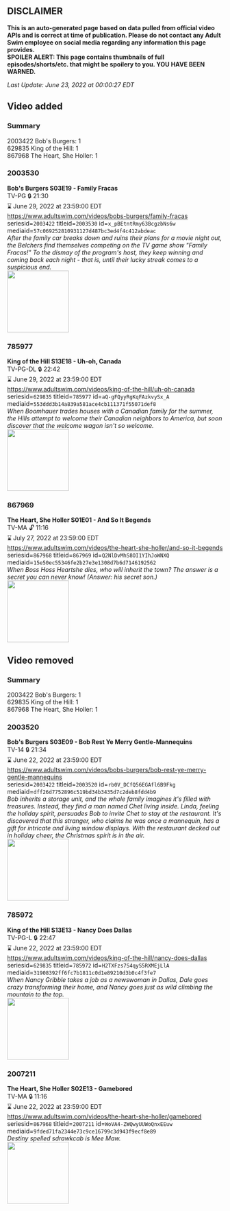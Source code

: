 ## DISCLAIMER
**This is an auto-generated page based on data pulled from official video APIs and is correct at time of publication. Please do not contact any Adult Swim employee on social media regarding any information this page provides.**  
**SPOILER ALERT: This page contains thumbnails of full episodes/shorts/etc. that might be spoilery to you. YOU HAVE BEEN WARNED.**  

_Last Update: June 23, 2022 at 00:00:27 EDT_
## Video added
### Summary
2003422 Bob's Burgers: 1  
629835 King of the Hill: 1  
867968 The Heart, She Holler: 1  
### 2003530
**Bob's Burgers S03E19 - Family Fracas**  
TV-PG 🔒 21:30  
⌛ June 29, 2022 at 23:59:00 EDT  
https://www.adultswim.com/videos/bobs-burgers/family-fracas  
seriesid=`2003422` titleid=`2003530` id=`x_pBEtntRmy63BcgzbNs6w` mediaid=`57c069252810931127d487bc3ed4f4c412abdeac`  
_After the family car breaks down and ruins their plans for a movie night out, the Belchers find themselves competing on the TV game show "Family Fracas!" To the dismay of the program's host, they keep winning and coming back each night - that is, until their lucky streak comes to a suspicious end._  
<a href="https://i.cdn.turner.com/adultswim/big/image-upload/thumbnails/thumb-2_image-151085661885510.jpg"><img src="https://i.cdn.turner.com/adultswim/big/image-upload/thumbnails/thumb-2_image-151085661885510.jpg" height="144px" /></a>
### 785977
**King of the Hill S13E18 - Uh-oh, Canada**  
TV-PG-DL 🔒 22:42  
⌛ June 29, 2022 at 23:59:00 EDT  
https://www.adultswim.com/videos/king-of-the-hill/uh-oh-canada  
seriesid=`629835` titleid=`785977` id=`aQ-gFQyyRgKqFAzkvySx_A` mediaid=`553ddd3b14a839a581ace4cb111371f55071def8`  
_When Boomhauer trades houses with a Canadian family for the summer, the Hills attempt to welcome their Canadian neighbors to America, but soon discover that the welcome wagon isn't so welcome._  
<a href="https://media.cdn.adultswim.com/uploads/20220621/thumbnails/2_22621148351-KingOfTheHill_1311_UhOhCanada.png"><img src="https://media.cdn.adultswim.com/uploads/20220621/thumbnails/2_22621148351-KingOfTheHill_1311_UhOhCanada.png" height="144px" /></a>
### 867969
**The Heart, She Holler S01E01 - And So It Begends**  
TV-MA 🔓 11:16  
⌛ July 27, 2022 at 23:59:00 EDT  
https://www.adultswim.com/videos/the-heart-she-holler/and-so-it-begends  
seriesid=`867968` titleid=`867969` id=`Q2NlDvMhS8OI1YIhJoWNXQ` mediaid=`15e50ec55346fe2b27e3e1308d7b6d7146192562`  
_When Boss Hoss Heartshe dies, who will inherit the town? The answer is a secret you can never know! (Answer: his secret son.)_  
<a href="https://media.cdn.adultswim.com/uploads/20200305/thumbnails/2_20351114529-heartsheholler_101_1DZ6Q_01.jpg"><img src="https://media.cdn.adultswim.com/uploads/20200305/thumbnails/2_20351114529-heartsheholler_101_1DZ6Q_01.jpg" height="144px" /></a>
## Video removed
### Summary
2003422 Bob's Burgers: 1  
629835 King of the Hill: 1  
867968 The Heart, She Holler: 1  
### 2003520
**Bob's Burgers S03E09 - Bob Rest Ye Merry Gentle-Mannequins**  
TV-14 🔒 21:34  
⌛ June 22, 2022 at 23:59:00 EDT  
https://www.adultswim.com/videos/bobs-burgers/bob-rest-ye-merry-gentle-mannequins  
seriesid=`2003422` titleid=`2003520` id=`rb0V_DCfQ56EGAfl6B9Fkg` mediaid=`dff26d7752896c519bd34b3435d7c2deb8fdd4b9`  
_Bob inherits a storage unit, and the whole family imagines it's filled with treasures. Instead, they find a man named Chet living inside. Linda, feeling the holiday spirit, persuades Bob to invite Chet to stay at the restaurant. It's discovered that this stranger, who claims he was once a mannequin, has a gift for intricate and living window displays. With the restaurant decked out in holiday cheer, the Christmas spirit is in the air._  
<a href="https://i.cdn.turner.com/adultswim/big/image-upload/thumbnails/thumb-2_image-152277436340319.jpg"><img src="https://i.cdn.turner.com/adultswim/big/image-upload/thumbnails/thumb-2_image-152277436340319.jpg" height="144px" /></a>
### 785972
**King of the Hill S13E13 - Nancy Does Dallas**  
TV-PG-L 🔒 22:47  
⌛ June 22, 2022 at 23:59:00 EDT  
https://www.adultswim.com/videos/king-of-the-hill/nancy-does-dallas  
seriesid=`629835` titleid=`785972` id=`H2TXFzs7S4qyS5RXMEjLlA` mediaid=`31908392ff6fc7b1811c0d1e89210d3b0c4f3fe7`  
_When Nancy Gribble takes a job as a newswoman in Dallas, Dale goes crazy transforming their home, and Nancy goes just as wild climbing the mountain to the top._  
<a href="https://i.cdn.turner.com/adultswim/big/image-upload/thumbnails/thumb-2_image-152934043183911.jpg"><img src="https://i.cdn.turner.com/adultswim/big/image-upload/thumbnails/thumb-2_image-152934043183911.jpg" height="144px" /></a>
### 2007211
**The Heart, She Holler S02E13 - Gamebored**  
TV-MA 🔒 11:16  
⌛ June 22, 2022 at 23:59:00 EDT  
https://www.adultswim.com/videos/the-heart-she-holler/gamebored  
seriesid=`867968` titleid=`2007211` id=`WoVA4-ZWQwyUUWoQnxEEuw` mediaid=`9fded71fa2344e73c9ce16799c3d943f9ecf8e89`  
_Destiny spelled sdrawkcab is Mee Maw._  
<a href="https://media.cdn.adultswim.com/uploads/20200305/thumbnails/2_20351125227-heartsheholler_213_019_dup-20130910.jpg"><img src="https://media.cdn.adultswim.com/uploads/20200305/thumbnails/2_20351125227-heartsheholler_213_019_dup-20130910.jpg" height="144px" /></a>
